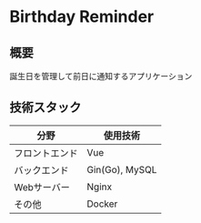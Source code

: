 # Birthday Reminder

## 概要
誕生日を管理して前日に通知するアプリケーション

## 技術スタック
| 分野 | 使用技術 |
| ---- | ---- |
| フロントエンド | Vue |
| バックエンド | Gin(Go), MySQL |
| Webサーバー | Nginx |
| その他 | Docker |
